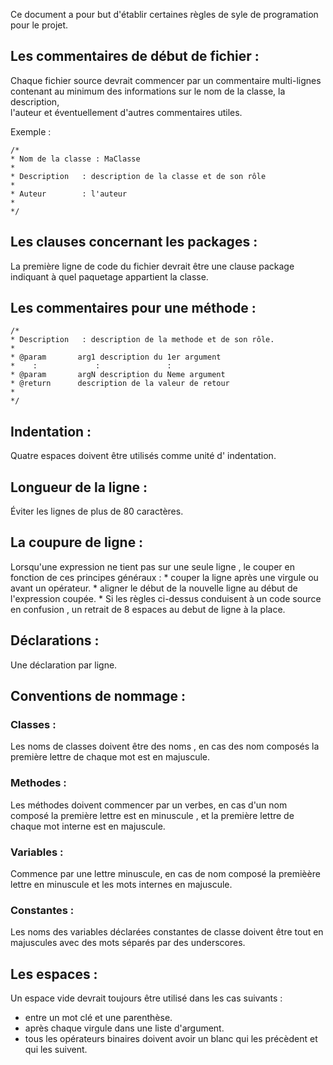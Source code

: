 Ce document a pour but d'établir certaines règles  de syle de programation
pour le projet. 

## Les commentaires de début de fichier :

 Chaque fichier source devrait commencer par un commentaire multi-lignes 
 contenant au minimum des informations sur le nom de la classe, la description,  
 l'auteur et éventuellement d'autres commentaires utiles.

 Exemple :  

    /*
    * Nom de la classe : MaClasse
    *
    * Description   : description de la classe et de son rôle
    *
    * Auteur        : l'auteur
    *
    */

## Les clauses concernant les packages :

 La première ligne de code du fichier devrait être  une clause package
 indiquant à quel paquetage appartient la classe.

 
## Les commentaires pour une méthode :

    /*
    * Description   : description de la methode et de son rôle.
    *
    * @param	   arg1 description du 1er argument
    *    :             :               :	
    * @param	   argN description du Neme argument
    * @return	   description de la valeur de retour
    *
    */
 
 
## Indentation :
 
 Quatre espaces doivent être utilisés comme unité d' indentation.
 
## Longueur de la ligne :

 Éviter les lignes de plus de 80 caractères. 

## La coupure de ligne :

 Lorsqu'une expression ne tient pas sur une seule ligne , le couper en fonction
 de ces principes généraux :
    * couper la ligne après une virgule ou avant un opérateur.
    * aligner le début de la nouvelle ligne au début de l'expression coupée.
    * Si les règles ci-dessus conduisent à un code source en confusion ,
  un retrait de 8 espaces au debut de ligne à la place.
 
## Déclarations :

 Une déclaration par ligne.


## Conventions de nommage :

### Classes :
 Les noms de classes doivent être des noms , en cas des 
 nom composés la première lettre de chaque mot est en majuscule.  

### Methodes : 
 Les méthodes doivent commencer par un verbes, en cas d'un nom composé
 la première lettre est en minuscule , et la première lettre de chaque mot
 interne est en majuscule.

### Variables :
 Commence par une lettre minuscule, en cas de nom composé la premièère lettre
 en minuscule et les mots internes en majuscule.

### Constantes :
 Les noms des variables déclarées constantes de classe doivent être tout
 en majuscules avec des mots séparés par des underscores.

## Les espaces :
 
 Un espace vide devrait toujours être utilisé dans les cas suivants :
 * entre un mot clé et une parenthèse. 
 * après chaque virgule dans une liste d'argument.
 * tous les opérateurs binaires doivent avoir un blanc qui les précèdent et
   qui les suivent.
  
